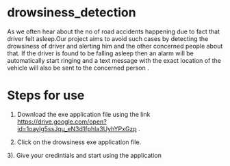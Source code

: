 # drowsiness_detection
As we often hear about the no of road accidents happening due to fact that driver felt asleep.Our project aims to avoid such cases by detecting the drowsiness of driver and alerting him and the other concerned people about that.
If the driver is found to be falling asleep then an alarm will be automatically start ringing and a text message with the exact location of the vehicle will also be sent to the concerned person .

# Steps for use



1) Download the exe application file using the link  https://drive.google.com/open?id=1oaylg5ssJqu_eN3d1fphla3UyhYPxGzp .

2) Click on the drowsiness  exe application file.

3). Give your credintials and start using the application
